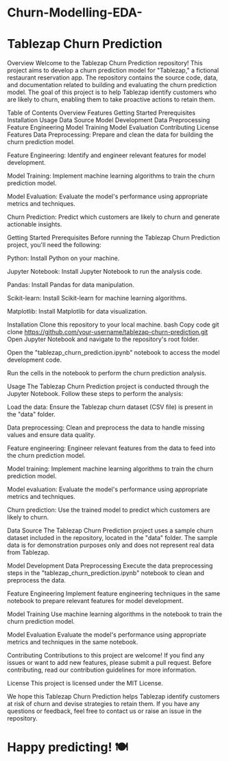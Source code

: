 # Churn-Modelling-EDA-
# Tablezap Churn Prediction


Overview
Welcome to the Tablezap Churn Prediction repository! This project aims to develop a churn prediction model for "Tablezap," a fictional restaurant reservation app. The repository contains the source code, data, and documentation related to building and evaluating the churn prediction model. The goal of this project is to help Tablezap identify customers who are likely to churn, enabling them to take proactive actions to retain them.

Table of Contents
Overview
Features
Getting Started
Prerequisites
Installation
Usage
Data Source
Model Development
Data Preprocessing
Feature Engineering
Model Training
Model Evaluation
Contributing
License
Features
Data Preprocessing: Prepare and clean the data for building the churn prediction model.

Feature Engineering: Identify and engineer relevant features for model development.

Model Training: Implement machine learning algorithms to train the churn prediction model.

Model Evaluation: Evaluate the model's performance using appropriate metrics and techniques.

Churn Prediction: Predict which customers are likely to churn and generate actionable insights.

Getting Started
Prerequisites
Before running the Tablezap Churn Prediction project, you'll need the following:

Python: Install Python on your machine.

Jupyter Notebook: Install Jupyter Notebook to run the analysis code.

Pandas: Install Pandas for data manipulation.

Scikit-learn: Install Scikit-learn for machine learning algorithms.

Matplotlib: Install Matplotlib for data visualization.

Installation
Clone this repository to your local machine.
bash
Copy code
git clone https://github.com/your-username/tablezap-churn-prediction.git
Open Jupyter Notebook and navigate to the repository's root folder.

Open the "tablezap_churn_prediction.ipynb" notebook to access the model development code.

Run the cells in the notebook to perform the churn prediction analysis.

Usage
The Tablezap Churn Prediction project is conducted through the Jupyter Notebook. Follow these steps to perform the analysis:

Load the data: Ensure the Tablezap churn dataset (CSV file) is present in the "data" folder.

Data preprocessing: Clean and preprocess the data to handle missing values and ensure data quality.

Feature engineering: Engineer relevant features from the data to feed into the churn prediction model.

Model training: Implement machine learning algorithms to train the churn prediction model.

Model evaluation: Evaluate the model's performance using appropriate metrics and techniques.

Churn prediction: Use the trained model to predict which customers are likely to churn.

Data Source
The Tablezap Churn Prediction project uses a sample churn dataset included in the repository, located in the "data" folder. The sample data is for demonstration purposes only and does not represent real data from Tablezap.

Model Development
Data Preprocessing
Execute the data preprocessing steps in the "tablezap_churn_prediction.ipynb" notebook to clean and preprocess the data.

Feature Engineering
Implement feature engineering techniques in the same notebook to prepare relevant features for model development.

Model Training
Use machine learning algorithms in the notebook to train the churn prediction model.

Model Evaluation
Evaluate the model's performance using appropriate metrics and techniques in the same notebook.

Contributing
Contributions to this project are welcome! If you find any issues or want to add new features, please submit a pull request. Before contributing, read our contribution guidelines for more information.

License
This project is licensed under the MIT License.

We hope this Tablezap Churn Prediction helps Tablezap identify customers at risk of churn and devise strategies to retain them. If you have any questions or feedback, feel free to contact us or raise an issue in the repository.

# Happy predicting! 🍽️
